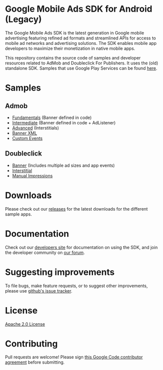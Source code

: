 Google Mobile Ads SDK for Android (Legacy)
=========================================
The Google Mobile Ads SDK is the latest generation in Google mobile advertising featuring refined ad formats and streamlined APIs for access to mobile ad networks and advertising solutions. The SDK enables mobile app developers to maximize their monetization in native mobile apps.

This repository contains the source code of samples and developer resources related to AdMob and Doubleclick For Publishers. It uses the (old) standalone SDK. Samples that use Google Play Services can be found [here](https://github.com/googleads/googleads-mobile-android-examples).


Samples
=======
Admob
-----
* [Fundamentals](https://github.com/googleads/googleads-mobile-android-legacy-examples/tree/master/admob/Fundamentals) (Banner defined in code)
* [Intermediate](https://github.com/googleads/googleads-mobile-android-legacy-examples/tree/master/admob/Intermediate) (Banner defined in code + AdListener)
* [Advanced](https://github.com/googleads/googleads-mobile-android-legacy-examples/tree/master/admob/Advanced) (Interstitials)
* [Banner XML](https://github.com/googleads/googleads-mobile-android-legacy-examples/tree/master/admob/BannerXML)
* [Custom Events](https://github.com/googleads/googleads-mobile-android-legacy-examples/tree/master/admob/custom-events)

Doubleclick
-----------
* [Banner](https://github.com/googleads/googleads-mobile-android-legacy-examples/tree/master/doubleclick/banner) (Includes multiple ad sizes and app events)
* [Interstitial](https://github.com/googleads/googleads-mobile-android-legacy-examples/tree/master/doubleclick/interstitial)
* [Manual Impressions](https://github.com/googleads/googleads-mobile-android-legacy-examples/tree/master/doubleclick/manual-impressions)

Downloads
=========
Please check out our [releases](https://github.com/googleads/googleads-mobile-android-legacy-examples/releases) for the latest downloads for the different sample apps.

Documentation
==============
Check out our [developers site](https://developers.google.com/mobile-ads-sdk/) for documentation on using the SDK, and join the developer community on [our forum](https://groups.google.com/forum/#!forum/google-admob-ads-sdk).

Suggesting improvements
=======================
To file bugs, make feature requests, or to suggest other improvements, please use [github's issue tracker](https://github.com/googleads/googleads-mobile-android-legacy-examples/issues).


License
=======
[Apache 2.0 License](http://www.apache.org/licenses/LICENSE-2.0.html)

Contributing
============
Pull requests are welcome! Please sign [this Google Code contributor agreement](https://developers.google.com/open-source/cla/individual?csw=1) before submitting.
